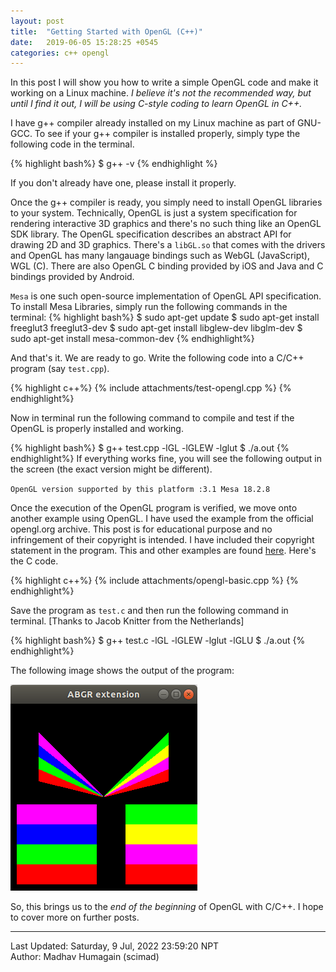 ```yaml
---
layout: post
title:  "Getting Started with OpenGL (C++)"
date:   2019-06-05 15:28:25 +0545
categories: c++ opengl
---
```

In this post I will show you how to write a simple OpenGL code and make it working on a Linux machine. *I believe it's not the recommended way, but until I find it out, I will be using C-style coding to learn OpenGL in C++.*

I have g++ compiler already installed on my Linux machine as part of GNU-GCC. To see if your g++ compiler is installed properly, simply type the following code in the terminal.

{% highlight bash%}
$ g++ -v
{% endhighlight %}

If you don't already have one, please install it properly.

Once the g++ compiler is ready, you simply need to install OpenGL libraries to your system. Technically, OpenGL is just a system specification for rendering interactive 3D graphics and there's no such thing like an OpenGL SDK library. The OpenGL specification describes an abstract API for drawing 2D and 3D graphics. There's a `libGL.so` that comes with the drivers and OpenGL has many langauage bindings such as WebGL (JavaScript), WGL (C). There are also OpenGL C binding provided by iOS and Java and C bindings provided by Android. 

`Mesa` is one such open-source implementation of OpenGL API specification. To install Mesa Libraries, simply run the following commands in the terminal:
{% highlight bash%}
$ sudo apt-get update
$ sudo apt-get install freeglut3 freeglut3-dev 
$ sudo apt-get install libglew-dev libglm-dev
$ sudo apt-get install mesa-common-dev
{% endhighlight%}

And that's it. We are ready to go. Write the following code into a C/C++ program (say `test.cpp`).

{% highlight c++%}
{% include attachments/test-opengl.cpp %}
{% endhighlight%}

Now in terminal run the following command to compile and test if the OpenGL is properly installed and working.

{% highlight bash%}
$  g++ test.cpp -lGL -lGLEW -lglut
$ ./a.out
{% endhighlight%}
If everything works fine, you will see the following output in the screen (the exact version might be different).

`OpenGL version supported by this platform :3.1 Mesa 18.2.8`

Once the execution of the OpenGL program is verified, we move onto another example using OpenGL. I have used the example from the official opengl.org archive. This post is for educational purpose and no infringement of their copyright is intended. I have included their copyright statement in the program. This and other examples are found [here][opengl-examples]. Here's the C code.

{% highlight c++%}
{% include attachments/opengl-basic.cpp %}
{% endhighlight%}

Save the program as `test.c` and then run the following command in terminal. \[Thanks to Jacob Knitter from the Netherlands]

{% highlight bash%}
$  g++ test.c -lGL -lGLEW -lglut -lGLU
$ ./a.out
{% endhighlight%}

The following image shows the output of the program:

![Sample Output](/assets/imgs/opengl-basic.png)

So, this brings us to the *end of the beginning* of OpenGL with C/C++. I hope to cover more on further posts.

[opengl-examples]: https://www.opengl.org/archives/resources/code/samples/glut_examples/examples/examples.html

----------
Last Updated: Saturday, 9 Jul, 2022 23:59:20 NPT  
Author: Madhav Humagain (scimad)
